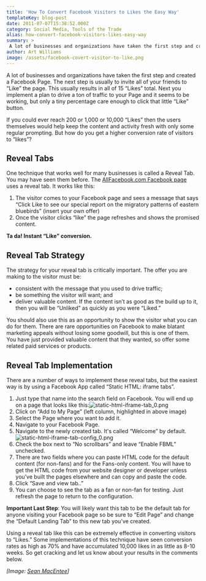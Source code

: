 ```yaml
---
title: 'How To Convert Facebook Visitors to Likes the Easy Way'
templateKey: blog-post
date: 2011-07-07T15:38:52.000Z
category: Social Media, Tools of the Trade
alias: how-convert-facebook-visitors-likes-easy-way
summary: > 
 A lot of businesses and organizations have taken the first step and created a Facebook Page. The next step is usually to invite all of your friends to "Like" the page. This usually results in all of 15 “Likes” total. Next you implement a plan to drive a ton of traffic to your Page and it seems to be working, but only a tiny percentage care enough to click that little “Like” button.
author: Art Williams
image: /assets/facebook-covert-visitor-to-like.png
---
```


A lot of businesses and organizations have taken the first step and created a Facebook Page. The next step is usually to invite all of your friends to “Like” the page. This usually results in all of 15 “Likes” total. Next you implement a plan to drive a ton of traffic to your Page and it seems to be working, but only a tiny percentage care enough to click that little “Like” button.

If you could ever reach 200 or 1,000 or 10,000 “Likes” then the users themselves would help keep the content and activity fresh with only some regular prompting. But how do you get a higher conversion rate of visitors to “likes”?

Reveal Tabs
-----------

One technique that works well for many businesses is called a Reveal Tab. You may have seen them before. The [AllFacebook.com Facebook page](https://www.facebook.com/allfacebook) uses a reveal tab. It works like this:

1.  The visitor comes to your Facebook page and sees a message that says “Click Like to see our special report on the migratory patterns of eastern bluebirds” (insert your own offer)
2.  Once the visitor clicks “like” the page refreshes and shows the promised content.

**Ta da! Instant “Like” conversion.**

Reveal Tab Strategy
-------------------

The strategy for your reveal tab is critically important. The offer you are making to the visitor must be:

*   consistent with the message that you used to drive traffic;
*   be something the visitor will want; and
*   deliver valuable content. If the content isn’t as good as the build up to it, then you will be “Unliked” as quickly as you were “Liked.”

You should also use this as an opportunity to show the visitor what you can do for them. There are rare opportunities on Facebook to make blatant marketing appeals without losing some goodwill, but this is one of them. You have just provided valuable content that they wanted, so offer some related paid services or products.

Reveal Tab Implementation
-------------------------

There are a number of ways to implement these reveal tabs, but the easiest way is by using a Facebook App called “Static HTML: iframe tabs”.

1.  Just type that name into the search field on Facebook. You will end up on a page that looks like this:![static-html-iframe-tab_0.png](/sites/default/files/static-html-iframe-tab_0.png)
2.  Click on “Add to My Page” (left column, highlighted in above image)
3.  Select the Page where you want to add it.
4.  Navigate to your Facebook Page.
5.  Navigate to the newly created tab. It's called “Welcome” by default.![static-html-iframe-tab-config_0.png](/sites/default/files/static-html-iframe-tab-config_0.png)
6.  Check the box next to “No scrollbars” and leave “Enable FBML” unchecked.
7.  There are two fields where you can paste HTML code for the default content (for non-fans) and for the Fans-only content. You will have to get the HTML code from your website designer or developer unless you’ve built the pages elsewhere and can copy and paste the code.
8.  Click “Save and view tab..”
9.  You can choose to see the tab as a fan or non-fan for testing. Just refresh the page to return to the configuration.

**Important Last Step**: You will likely want this tab to be the default tab for anyone visiting your Facebook page so be sure to “Edit Page” and change the “Default Landing Tab” to this new tab you’ve created.

Using a reveal tab like this can be extremely effective in converting visitors to “Likes.” Some implementations of this technique have seen conversion rates as high as 70% and have accumulated 10,000 likes in as little as 8-10 weeks. So get cracking and let us know about your results in the comments below.

_\[Image: [Sean MacEntee](http://www.flickr.com/photos/smemon/)\]_